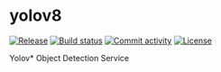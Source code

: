 # yolov8

[![Release](https://img.shields.io/github/v/release/./yolov8)](https://img.shields.io/github/v/release/./yolov8)
[![Build status](https://img.shields.io/github/actions/workflow/status/./yolov8/main.yml?branch=main)](https://github.com/./yolov8/actions/workflows/main.yml?query=branch%3Amain)
[![Commit activity](https://img.shields.io/github/commit-activity/m/./yolov8)](https://img.shields.io/github/commit-activity/m/./yolov8)
[![License](https://img.shields.io/github/license/./yolov8)](https://img.shields.io/github/license/./yolov8)

Yolov* Object Detection Service